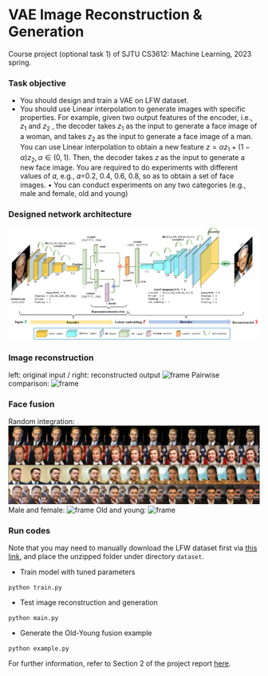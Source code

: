 # VAE Image Reconstruction & Generation
Course project (optional task 1) of SJTU CS3612: Machine Learning, 2023 spring.

### Task objective
- You should design and train a VAE on LFW dataset.
- You should use Linear interpolation to generate images with specific properties.
For example, given two output features of the encoder, i.e., $z_1$ and $z_2$ , the decoder takes $z_1$ as the input to generate a face image of a woman, and takes $z_2$ as the input to generate a face image of a man. You can use Linear interpolation to obtain a new feature $z = \alpha z_1 + (1 − \alpha)z_2 ,\alpha \in (0,1)$. Then, the decoder takes 𝑧 as the input to generate a new face image. You are required to do experiments with different values of 𝛼, e.g., 𝛼=0.2, 0.4, 0.6, 0.8, so as to obtain a set of face images.
• You can conduct experiments on any two categories (e.g., male and female, old and young)

### Designed network architecture
![frame](imgs/vae.png)

### Image reconstruction
left: original input / right: reconstructed output
![frame](imgs/reconst1.png)
Pairwise comparison:
![frame](imgs/reconst2.png)


### Face fusion
Random integration:
![frame](imgs/fusion0.png)
Male and female:
![frame](imgs/fusion1.png)
Old and young:
![frame](imgs/fusion2.png)

### Run codes
Note that you may need to manually download the LFW dataset first via [this link](https://drive.google.com/uc?id=1LhptLOva-ZAQaS1T2UDFfyPVy0T538G9&export=download), and place the unzipped folder under directory `dataset`.
- Train model with tuned parameters
```
python train.py
```
- Test image reconstruction and generation
```
python main.py
```
- Generate the Old-Young fusion example
```
python example.py
```

For further information, refer to Section 2 of the project report [here](report/Report_for_Machine_Learning_Project.pdf).

